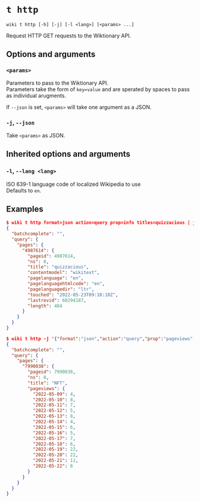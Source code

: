 # `t http`

```text
wiki t http [-h] [-j] [-l <lang>] [<params> ...]
```

Request HTTP GET requests to the Wiktionary API.

## Options and arguments

### `<params>`

Parameters to pass to the Wiktionary API.  
Parameters take the form of `key=value` and are sperated by spaces to pass as individual arugments.

If `--json` is set, `<params>` will take one argument as a JSON.

### **`-j`**, `--json`

Take `<params>` as JSON.

## Inherited options and arguments

### **`-l`**, `--lang <lang>`

ISO 639-1 language code of localized Wikipedia to use  
Defaults to `en`.

## Examples

```json
$ wiki t http format=json action=query prop=info titles=quizzacious | jq
{
  "batchcomplete": "",
  "query": {
    "pages": {
      "4987614": {
        "pageid": 4987614,
        "ns": 0,
        "title": "quizzacious",
        "contentmodel": "wikitext",
        "pagelanguage": "en",
        "pagelanguagehtmlcode": "en",
        "pagelanguagedir": "ltr",
        "touched": "2022-05-23T09:18:18Z",
        "lastrevid": 60294187,
        "length": 484
      }
    }
  }
}
```

```json
$ wiki t http -j '{"format":"json","action":"query","prop":"pageviews","titles":"NFT","pvipdays":14}' | jq
{
  "batchcomplete": "",
  "query": {
    "pages": {
      "7990038": {
        "pageid": 7990038,
        "ns": 0,
        "title": "NFT",
        "pageviews": {
          "2022-05-09": 4,
          "2022-05-10": 8,
          "2022-05-11": 7,
          "2022-05-12": 5,
          "2022-05-13": 8,
          "2022-05-14": 4,
          "2022-05-15": 6,
          "2022-05-16": 5,
          "2022-05-17": 7,
          "2022-05-18": 6,
          "2022-05-19": 22,
          "2022-05-20": 22,
          "2022-05-21": 11,
          "2022-05-22": 8
        }
      }
    }
  }
}
```
